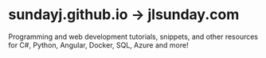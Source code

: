 # sundayj.github.io -> jlsunday.com
Programming and web development tutorials, snippets, and other resources for C#, Python, Angular, Docker, SQL, Azure and more!
